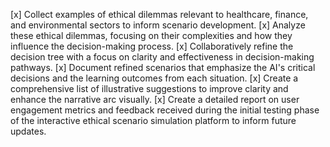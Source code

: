 [x] Collect examples of ethical dilemmas relevant to healthcare, finance, and environmental sectors to inform scenario development.
[x] Analyze these ethical dilemmas, focusing on their complexities and how they influence the decision-making process.
[x] Collaboratively refine the decision tree with a focus on clarity and effectiveness in decision-making pathways.
[x] Document refined scenarios that emphasize the AI's critical decisions and the learning outcomes from each situation.
[x] Create a comprehensive list of illustrative suggestions to improve clarity and enhance the narrative arc visually.
[x] Create a detailed report on user engagement metrics and feedback received during the initial testing phase of the interactive ethical scenario simulation platform to inform future updates.